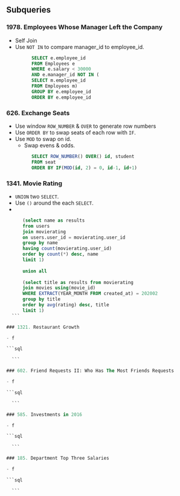 ## Subqueries

### 1978. Employees Whose Manager Left the Company

- Self Join
- Use `NOT IN` to compare manager_id to employee_id.
  ```sql
		SELECT e.employee_id
		FROM Employees e
		WHERE e.salary < 30000
		AND e.manager_id NOT IN (
		SELECT m.employee_id
		FROM Employees m)
		GROUP BY e.employee_id
		ORDER BY e.employee_id
	```

### 626. Exchange Seats

- Use window `ROW_NUMBER` & `OVER` to generate row numbers
- Use `ORDER BY` to swap seats of each row with `IF`.
- Use `MOD` to swap on id.
	- Swap evens & odds.
  ```sql
		SELECT ROW_NUMBER() OVER() id, student
		FROM seat
		ORDER BY IF(MOD(id, 2) = 0, id-1, id+1)
	```

### 1341. Movie Rating

- `UNION` two `SELECT`.
- Use `()` around the each `SELECT`.
- 

  ```sql
		(select name as results
		from users
		join movierating
		on users.user_id = movierating.user_id
		group by name
		having count(movierating.user_id)
		order by count(*) desc, name
		limit 1)
		
		union all
		
		(select title as results from movierating
		join movies using(movie_id)
		WHERE EXTRACT(YEAR_MONTH FROM created_at) = 202002
		group by title
		order by avg(rating) desc, title
		limit 1)
	```

### 1321. Restaurant Growth

- f

  ```sql

	```

### 602. Friend Requests II: Who Has The Most Friends Requests

- f

  ```sql

	```

### 585. Investments in 2016

- f

  ```sql

	```

### 185. Department Top Three Salaries

- f

  ```sql

	```

